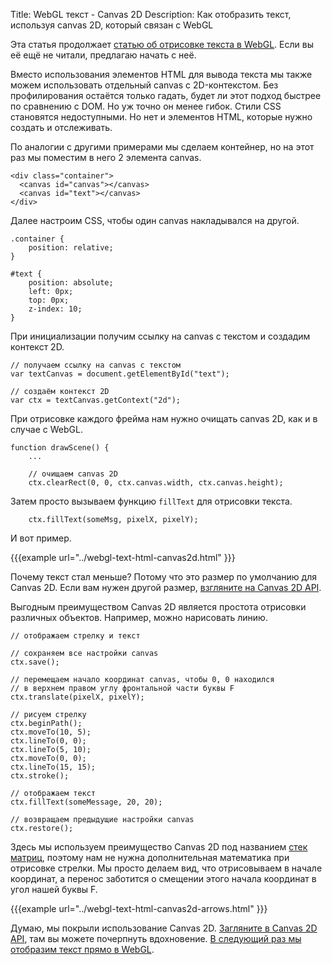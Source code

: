 Title: WebGL текст - Canvas 2D
Description: Как отобразить текст, используя canvas 2D, который связан с WebGL

Эта статья продолжает [статью об отрисовке текста в WebGL](webgl-text-html.html).
Если вы её ещё не читали, предлагаю начать с неё.

Вместо использования элементов HTML для вывода текста мы также можем использовать
отдельный canvas с 2D-контекстом. Без профилирования остаётся только гадать,
будет ли этот подход быстрее по сравнению с DOM. Но уж точно он менее гибок.
Стили CSS становятся недоступными. Но нет и элементов HTML, которые нужно
создать и отслеживать.

По аналогии с другими примерами мы сделаем контейнер, но на этот раз
мы поместим в него 2 элемента canvas.

    <div class="container">
      <canvas id="canvas"></canvas>
      <canvas id="text"></canvas>
    </div>

Далее настроим CSS, чтобы один canvas накладывался на другой.

    .container {
        position: relative;
    }

    #text {
        position: absolute;
        left: 0px;
        top: 0px;
        z-index: 10;
    }

При инициализации получим ссылку на canvas с текстом и создадим контекст 2D.

    // получаем ссылку на canvas с текстом
    var textCanvas = document.getElementById("text");

    // создаём контекст 2D
    var ctx = textCanvas.getContext("2d");

При отрисовке каждого фрейма нам нужно очищать canvas 2D, как и в случае с WebGL.

    function drawScene() {
        ...

        // очищаем canvas 2D
        ctx.clearRect(0, 0, ctx.canvas.width, ctx.canvas.height);

Затем просто вызываем функцию `fillText` для отрисовки текста.

        ctx.fillText(someMsg, pixelX, pixelY);

И вот пример.

{{{example url="../webgl-text-html-canvas2d.html" }}}

Почему текст стал меньше? Потому что это размер по умолчанию для Canvas 2D.
Если вам нужен другой размер, [взгляните на Canvas 2D API](https://developer.mozilla.org/en-US/docs/Web/API/Canvas_API/Tutorial/Drawing_text).

Выгодным преимуществом Canvas 2D является простота отрисовки различных
объектов. Например, можно нарисовать линию.

    // отображаем стрелку и текст

    // сохраняем все настройки canvas
    ctx.save();

    // перемещаем начало координат canvas, чтобы 0, 0 находился
    // в верхнем правом углу фронтальной части буквы F
    ctx.translate(pixelX, pixelY);

    // рисуем стрелку
    ctx.beginPath();
    ctx.moveTo(10, 5);
    ctx.lineTo(0, 0);
    ctx.lineTo(5, 10);
    ctx.moveTo(0, 0);
    ctx.lineTo(15, 15);
    ctx.stroke();

    // отображаем текст
    ctx.fillText(someMessage, 20, 20);

    // возвращаем предыдущие настройки canvas
    ctx.restore();

Здесь мы используем преимущество Canvas 2D под названием
[стек матриц](webgl-2d-matrix-stack.html), поэтому нам не нужна дополнительная
математика при отрисовке стрелки. Мы просто делаем вид, что отрисовываем в
начале координат, а перенос заботится о смещении этого начала координат
в угол нашей буквы F.

{{{example url="../webgl-text-html-canvas2d-arrows.html" }}}

Думаю, мы покрыли использование Canvas 2D. [Загляните в Canvas 2D
API](https://developer.mozilla.org/en-US/docs/Web/API/CanvasRenderingContext2D),
там вы можете почерпнуть вдохновение. [В следующий раз мы отобразим текст
прямо в WebGL](webgl-text-texture.html).
